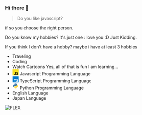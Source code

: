 ### Hi there 👋

> Do you like javascript?

if so you choose the right person.

Do you know my hobbies? it's just one : love you :D Just Kidding.

If you think I don't have a hobby? maybe i have at least 3 hobbies
- Traveling
- Coding
- Watch Cartoons
Yes, all of that is fun
I am learning...
- <img height="20" width="20" src="./icons/javascript.svg" /> Javascript Programming Language
- <img height="20" width="20" src="./icons/typescript.svg" /> TypeScript Programming Language
- <img height="20" width="20" src="./icons/python.svg" /> Python Programming Language
- English Language
- Japan Language

![FLEX](https://github-readme-stats.vercel.app/api?username=syrup&theme=nightowl&show_icons=true)

